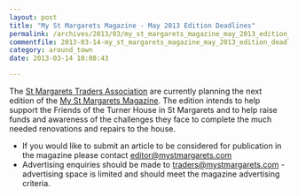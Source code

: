 ```yaml
---
layout: post
title: "My St Margarets Magazine - May 2013 Edition Deadlines"
permalink: /archives/2013/03/my_st_margarets_magazine_may_2013_edition_deadline.html
commentfile: 2013-03-14-my_st_margarets_magazine_may_2013_edition_deadline
category: around_town
date: 2013-03-14 10:08:43

---
```


The [St Margarets Traders Association](http://www.mystmargarets.com/) are currently planning the next edition of the [My St Margarets Magazine](http://www.mystmargarets.com/our_magazine/). The edition intends to help support the Friends of the Turner House in St Margarets and to help raise funds and awareness of the challenges they face to complete the much needed renovations and repairs to the house.

-   If you would like to submit an article to be considered for publication in the magazine please contact [editor@mystmargarets.com](mailto:editor@mystmargarets.com)
-   Advertising enquiries should be made to [traders@mystmargarets.com](mailto:traders@mystmargarets.com) - advertising space is limited and should meet the magazine advertising criteria.
